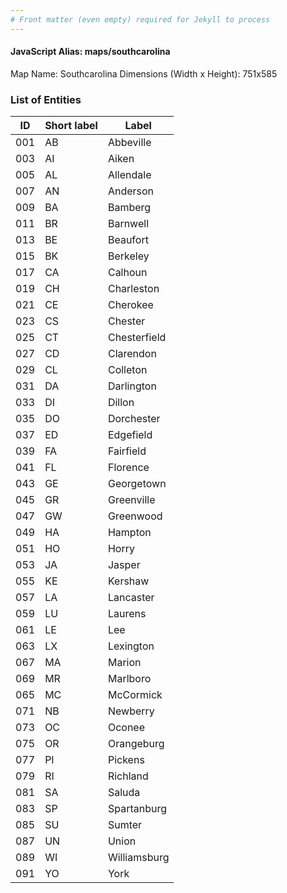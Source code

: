 ```yaml
---
# Front matter (even empty) required for Jekyll to process
---
```


#### JavaScript Alias: maps/southcarolina

Map Name: Southcarolina
Dimensions (Width x Height): 751x585





### List of Entities

ID | Short label | Label
---|---|---|
001|AB|Abbeville
003|AI|Aiken
005|AL|Allendale
007|AN|Anderson
009|BA|Bamberg
011|BR|Barnwell
013|BE|Beaufort
015|BK|Berkeley
017|CA|Calhoun
019|CH|Charleston
021|CE|Cherokee
023|CS|Chester
025|CT|Chesterfield
027|CD|Clarendon
029|CL|Colleton
031|DA|Darlington
033|DI|Dillon
035|DO|Dorchester
037|ED|Edgefield
039|FA|Fairfield
041|FL|Florence
043|GE|Georgetown
045|GR|Greenville
047|GW|Greenwood
049|HA|Hampton
051|HO|Horry
053|JA|Jasper
055|KE|Kershaw
057|LA|Lancaster
059|LU|Laurens
061|LE|Lee
063|LX|Lexington
067|MA|Marion
069|MR|Marlboro
065|MC|McCormick
071|NB|Newberry
073|OC|Oconee
075|OR|Orangeburg
077|PI|Pickens
079|RI|Richland
081|SA|Saluda
083|SP|Spartanburg
085|SU|Sumter
087|UN|Union
089|WI|Williamsburg
091|YO|York

